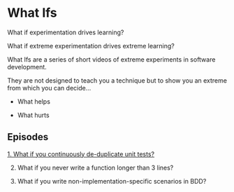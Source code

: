 # What Ifs

What if experimentation drives learning?

What if extreme experimentation drives extreme learning?

What Ifs are a series of short videos of extreme experiments in software development.

They are not designed to teach you a technique but to show you an extreme from which you can decide...

- What helps

- What hurts

## Episodes

[1. What if you continuously de-duplicate unit tests?](https://youtu.be/Ow4VL8tcPXA)

2. What if you never write a function longer than 3 lines?

3. What if you write non-implementation-specific scenarios in BDD?
